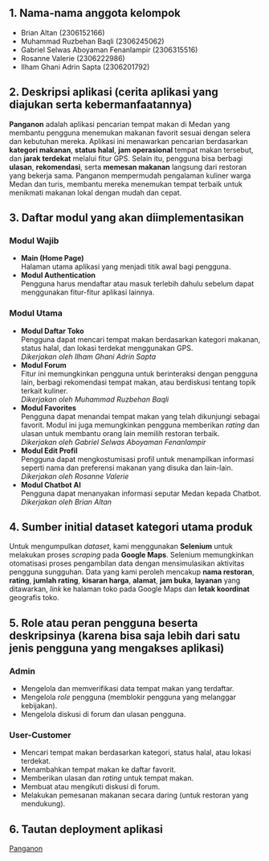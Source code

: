## **1. Nama-nama anggota kelompok**
- Brian Altan (2306152166)
- Muhammad Ruzbehan Baqli (2306245062)
- Gabriel Selwas Aboyaman Fenanlampir (2306315516)
- Rosanne Valerie (2306222986)
- Ilham Ghani Adrin Sapta (2306201792)

## **2. Deskripsi aplikasi (cerita aplikasi yang diajukan serta kebermanfaatannya)**
**Panganon** adalah aplikasi pencarian tempat makan di Medan yang membantu pengguna menemukan makanan favorit sesuai dengan selera dan kebutuhan mereka. Aplikasi ini menawarkan pencarian berdasarkan **kategori makanan**, **status halal**, **jam operasional** tempat makan tersebut, dan **jarak terdekat** melalui fitur GPS. Selain itu, pengguna bisa berbagi **ulasan**, **rekomendasi**, serta **memesan makanan** langsung dari restoran yang bekerja sama. Panganon mempermudah pengalaman kuliner warga Medan dan turis, membantu mereka menemukan tempat terbaik untuk menikmati makanan lokal dengan mudah dan cepat.

## **3. Daftar modul yang akan diimplementasikan**
### **Modul Wajib**
- **Main (Home Page)**  
Halaman utama aplikasi yang menjadi titik awal bagi pengguna.
- **Modul Authentication**  
Pengguna harus mendaftar atau masuk terlebih dahulu sebelum dapat menggunakan fitur-fitur aplikasi lainnya.

### **Modul Utama**
- **Modul Daftar Toko**  
Pengguna dapat mencari tempat makan berdasarkan kategori makanan, status halal, dan lokasi terdekat menggunakan GPS.  
*Dikerjakan oleh Ilham Ghani Adrin Sapta*
- **Modul Forum**  
Fitur ini memungkinkan pengguna untuk berinteraksi dengan pengguna lain, berbagi rekomendasi tempat makan, atau berdiskusi tentang topik terkait kuliner.  
*Dikerjakan oleh Muhammad Ruzbehan Baqli*
- **Modul Favorites**  
Pengguna dapat menandai tempat makan yang telah dikunjungi sebagai favorit. Modul ini juga memungkinkan pengguna memberikan *rating* dan ulasan untuk membantu orang lain memilih restoran terbaik.  
*Dikerjakan oleh Gabriel Selwas Aboyaman Fenanlampir*
- **Modul Edit Profil**  
Pengguna dapat mengkostumisasi profil untuk menampilkan informasi seperti nama dan preferensi makanan yang disuka dan lain-lain.
*Dikerjakan oleh Rosanne Valerie*
- **Modul Chatbot AI**  
Pengguna dapat menanyakan informasi seputar Medan kepada Chatbot.  
*Dikerjakan oleh Brian Altan*

## **4. Sumber initial dataset kategori utama produk**
Untuk mengumpulkan *dataset*, kami menggunakan **Selenium** untuk melakukan proses *scraping* pada **Google Maps**. Selenium memungkinkan otomatisasi proses pengambilan data dengan mensimulasikan aktivitas pengguna sungguhan. Data yang kami peroleh mencakup **nama restoran**, **rating**, **jumlah rating**, **kisaran harga**, **alamat**, **jam buka**, **layanan** yang ditawarkan, *link* ke halaman toko pada Google Maps dan **letak koordinat** geografis toko.

## **5. Role atau peran pengguna beserta deskripsinya (karena bisa saja lebih dari satu jenis pengguna yang mengakses aplikasi)**
### **Admin**
- Mengelola dan memverifikasi data tempat makan yang terdaftar.
- Mengelola *role* pengguna (memblokir pengguna yang melanggar kebijakan).
- Mengelola diskusi di forum dan ulasan pengguna.  

### **User-Customer**
- Mencari tempat makan berdasarkan kategori, status halal, atau lokasi terdekat.
- Menambahkan tempat makan ke daftar favorit.
- Memberikan ulasan dan *rating* untuk tempat makan.
- Membuat atau mengikuti diskusi di forum.
- Melakukan pemesanan makanan secara daring (untuk restoran yang mendukung).

## **6. Tautan deployment aplikasi**
[Panganon](http://brian-altan-panganon.pbp.cs.ui.ac.id/)